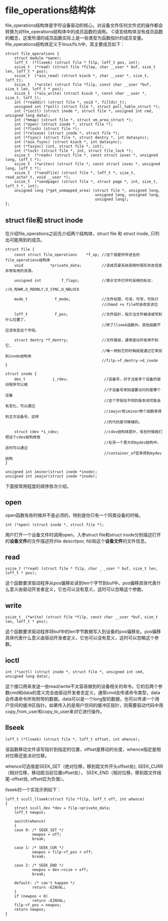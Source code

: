 # file_operations结构体

file_operations结构体是字符设备驱动的核心。对设备文件任何文件式的操作都会转换为对file_operations结构体中的成员函数的调用。
C语言结构体没有成员函数的概念，这里所谓的成员函数实际上是一些类型为函数指针的成员变量。
file_operations结构体定义于linux/fs.h中，其主要成员如下：

    struct file_operations {
        struct module *owner;
        loff_t  (*llseek) (struct file * filp, loff_t pos, int);
        ssize_t  (*read) (struct file *filep, char __user * buf, size_t len, loff_t * pos);
        ssize_t  (*aio_read) (struct kiocb *, char __user *, size_t, loff_t);
        ssize_t  (*write) (struct file *filp, const char __user *buf, size_t len, loff_t * pos);
        ssize_t  (*aio_write) (struct kiocb *, const char __user *, size_t, loff_t);
        int (*readdir) (struct file *, void *, filldir_t);
        unsigned int (*poll) (struct file *, struct poll_table_struct *);
        int (*ioctl) (struct inode *, struct file *, unsigned int cmd, unsigned long data);
        int (*mmap) (struct file *, struct vm_area_struct *);
        int (*open) (struct inode *, struct file *);
        int (*flush) (struct file *);
        int (*release) (struct inode *, struct file *);
        int (*fsync) (struct file *, struct dentry *, int datasync);
        int (*aio_fsync) (struct kiocb *, int datasync);
        int (*fasync) (int, struct file *, int);
        int (*lock) (struct file *, int, struct file_lock *);
        ssize_t  (*readv) (struct file *, const struct iovec *, unsigned long, loff_t *);
        ssize_t  (*writev) (struct file *, const struct iovec *, unsigned long, loff_t *);
        ssize_t  (*sendfile) (struct file *, loff_t *, size_t, read_actor_t, void __user *);
        ssize_t  (*sendpage) (struct file *, struct page *, int, size_t, loff_t *, int);
        unsigned long (*get_unmapped_area) (struct file *, unsigned long,
                                            unsigned long, unsigned long,
                                            unsigned long);
    };

## struct file和 struct inode
在介绍file_operations之前先介绍两个结构体，struct file 和 struct inode, 只列出可能用到的成员。

    struct file {
        const struct file_operations    *f_op; //这个就是你传进去的file_operations结构体
        void            *private_data;         //该成员是系统调用时保存状态信息非常有用的资源。

        unsigned int         f_flags;          //表示文件打开时采用的标志:
                                               //O_RDWR,O_RDONLY,O_SYNC,O_NBLOCK

        mode_t            f_mode;              //文件权限，可读，可写，可执行
                                               //chmod +x file时会改变该位

        loff_t            f_pos;               //文件指针，指示当文件被读或写到什么位置了，
                                               //除了llseek函数外，其他函数不应该改变这个字段。

        struct dentry *f_dentry;               //文件路径，通常驱动开发用不到它，
                                               //唯一用到它的时候就是通过它来找到inode结构体
                                               //filp->f_dentry->d_inode
    }

    struct inode {
        dev_t            i_rdev;                //设备号，对于注册多个设备的驱动程序可以根
                                                //子设备号来知道要访问的是哪个设备
                                                //这个字段在不同的版本间可能会有变化，可以通过
                                                //imajor和iminor两个函数来得到主次设备号，这样
                                                //的代码是可移植的。

        struct cdev *i_cdev;                    //cdev结构体提针，有些时候我们把这个cdev结构体放
                                                //在另一个更大的mydev结构中，这时可以通过
                                                //container_of宏来得到mydev结构
    }

    unsigned int iminor(struct inode *inode);
    unsigned int imajor(struct inode *inode);


下面按常用程度的顺序依次介绍。

## open

open函数有些时候并不是必须的，特别是你只有一个同类设备的时候。

    int (*open) (struct inode *, struct file *);
用户打开一个设备文件时调用open，入参struct file和struct inode分别描述打开的**设备文件**的文件描述符(file descritpor, fd)和这个**设备文件**的文件信息。

## read

    ssize_t (*read) (struct file * filp, char _ _user * buf, size_t len, loff_t * pos);
这个函数要求驱动程序从pos偏移处读到len个字节到buf中。pos偏移具体代表什么意义由驱动开发者定义，它也可以没有意义，这时可以忽略这个参数。

## write

    ssize_t  (*write) (struct file *filp, const char __user *buf, size_t len, loff_t * pos);
这个函数要求驱动程序将buf中的len字节数据写入到设备的pos偏移处。pos偏移具体代表什么意义由驱动开发者定义，它也可以没有意义，这时可以忽略这个参数。

## ioctl

    int (*ioctl) (struct inode *, struct file *, unsigned int cmd, unsigned long data);

这个接口用来发送一些read/write不太容易做到的设备相关的命令。它的后两个参数cmd和data的意义完全由驱动开发者去定义，通常cmd会传递命令类型，data会传递命令所有附带的数据。data可以是一个long型的数据，也可以传递一个用户空间的缓冲区指针。如果传入的是用户空间的缓冲区指针，则需要驱动代码中用copy_from_user和copy_to_user来对它进行操作。

## llseek

    loff_t (*llseek) (struct file *, loff_t offset, int whence);
该函数移动文件读写指针到指定的位置，offset是移动的长度，whence指定是相对位移还是决对位移。

whence可选值是SEEK_SET（绝对位移，移到距文件开头offset处), SEEK_CURR（相对位移，移动距当前位置offset处）， SEEK_END（相对位移，移到距文件结尾-offset处, offset应为负值）。

llseek的一个实现示例如下：

    loff_t scull_llseek(struct file *filp, loff_t off, int whence)
    {
        struct scull_dev *dev = filp->private_data;
        loff_t newpos;

        switch(whence)
        {
        case 0: /* SEEK_SET */
                newpos = off;
                break;

        case 1: /* SEEK_CUR */
                newpos = filp->f_pos + off;
                break;

        case 2: /* SEEK_END */
                newpos = dev->size + off;
                break;

        default: /* can't happen */
                return -EINVAL;
        }
        if (newpos < 0)
                return -EINVAL;
        filp->f_pos = newpos;
        return newpos;
    }

